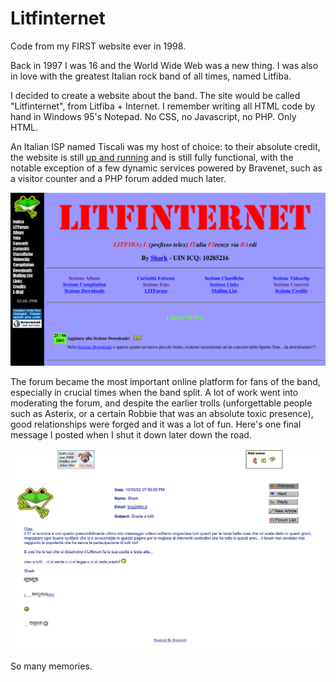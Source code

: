 # Litfinternet

Code from my FIRST website ever in 1998.

Back in 1997 I was 16 and the World Wide Web was a new thing. I was also in love with the greatest Italian rock band of all times, named Litfiba.

I decided to create a website about the band. The site would be called "Litfinternet", from Litfiba + Internet.
I remember writing all HTML code by hand in Windows 95's Notepad. No CSS, no Javascript, no PHP. Only HTML.

An Italian ISP named Tiscali was my host of choice: to their absolute credit, the website is still [up and running](http://web.tiscali.it/tifabi/) and is still fully functional,
with the notable exception of a few dynamic services powered by Bravenet, such as a visitor counter and a PHP forum added much later.

![Litfinternet still up in 2020](https://github.com/ticofab/litfinternet/blob/master/litfinternet-home-2020.png)

The forum became the most important online platform for fans of the band, especially in crucial times when the band split. A lot of work went into moderating the forum,
and despite the earlier trolls (unforgettable people such as Asterix, or a certain Robbie that was an absolute toxic presence), good relationships were forged and it was a lot of fun.
Here's one final message I posted when I shut it down later down the road.

![Last Litforum message](https://github.com/ticofab/litfinternet/blob/master/litforum-screen.png)

So many memories.
